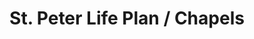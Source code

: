 ---
title: "St. Peter Life Plan / Chapels"
url: /puerto-princesa/st-peter-life-plan-chapels/
shop: funeral directors
---